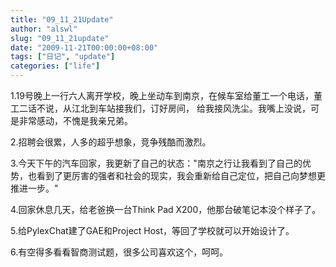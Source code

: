 ```yaml
---
title: "09_11_21Update"
author: "alswl"
slug: "09_11_21update"
date: "2009-11-21T00:00:00+08:00"
tags: ["日记", "update"]
categories: ["life"]
---
```


1.19号晚上一行六人离开学校，晚上坐动车到南京，在候车室给董工一个电话，董工二话不说，从江北到车站接我们，订好房间，
给我接风洗尘。我嘴上没说，可是非常感动，不愧是我亲兄弟。

2.招聘会很累，人多的超乎想象，竞争残酷而激烈。

3.今天下午的汽车回家，我更新了自己的状态："南京之行让我看到了自己的优势，也看到了更厉害的强者和社会的现实，我会重新给自己定位，把自己向梦想更推进一步。"

4.回家休息几天，给老爸换一台Think Pad X200，他那台破笔记本没个样子了。

5.给PylexChat建了GAE和Project Host，等回了学校就可以开始设计了。

6.有空得多看看智商测试题，很多公司喜欢这个，呵呵。

